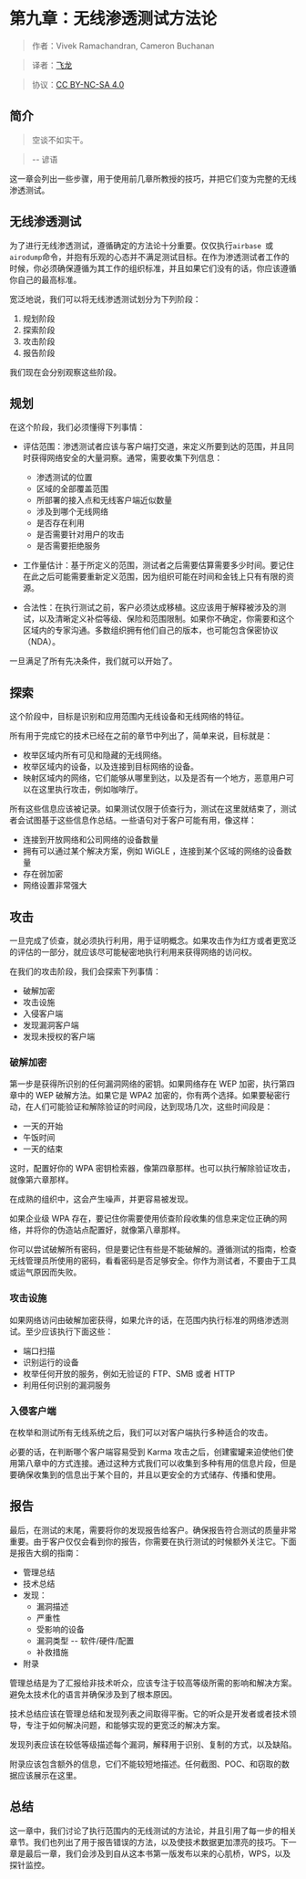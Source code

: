 # 第九章：无线渗透测试方法论

> 作者：Vivek Ramachandran, Cameron Buchanan

> 译者：[飞龙](https://github.com/)

> 协议：[CC BY-NC-SA 4.0](http://creativecommons.org/licenses/by-nc-sa/4.0/)

## 简介

> 空谈不如实干。

> -- 谚语

这一章会列出一些步骤，用于使用前几章所教授的技巧，并把它们变为完整的无线渗透测试。

## 无线渗透测试

为了进行无线渗透测试，遵循确定的方法论十分重要。仅仅执行`airbase `或`airodump`命令，并抱有乐观的心态并不满足测试目标。在作为渗透测试者工作的时候，你必须确保遵循为其工作的组织标准，并且如果它们没有的话，你应该遵循你自己的最高标准。

宽泛地说，我们可以将无线渗透测试划分为下列阶段：

1.  规划阶段
2.  探索阶段
3.  攻击阶段
4.  报告阶段

我们现在会分别观察这些阶段。

## 规划

在这个阶段，我们必须懂得下列事情：

+   评估范围：渗透测试者应该与客户端打交道，来定义所要到达的范围，并且同时获得网络安全的大量洞察。通常，需要收集下列信息：

    +   渗透测试的位置
    +   区域的全部覆盖范围
    +   所部署的接入点和无线客户端近似数量
    +   涉及到哪个无线网络
    +   是否存在利用
    +   是否需要针对用户的攻击
    +   是否需要拒绝服务
    
+   工作量估计：基于所定义的范围，测试者之后需要估算需要多少时间。要记住在此之后可能需要重新定义范围，因为组织可能在时间和金钱上只有有限的资源。

+   合法性：在执行测试之前，客户必须达成移植。这应该用于解释被涉及的测试，以及清晰定义补偿等级、保险和范围限制。如果你不确定，你需要和这个区域内的专家沟通。多数组织拥有他们自己的版本，也可能包含保密协议（NDA）。

一旦满足了所有先决条件，我们就可以开始了。

## 探索

这个阶段中，目标是识别和应用范围内无线设备和无线网络的特征。

所有用于完成它的技术已经在之前的章节中列出了，简单来说，目标就是：

+   枚举区域内所有可见和隐藏的无线网络。
+   枚举区域内的设备，以及连接到目标网络的设备。
+   映射区域内的网络，它们能够从哪里到达，以及是否有一个地方，恶意用户可以在这里执行攻击，例如咖啡厅。

所有这些信息应该被记录。如果测试仅限于侦查行为，测试在这里就结束了，测试者会试图基于这些信息作总结。一些语句对于客户可能有用，像这样：

+   连接到开放网络和公司网络的设备数量
+   拥有可以通过某个解决方案，例如 WiGLE ，连接到某个区域的网络的设备数量
+   存在弱加密
+   网络设置非常强大

## 攻击

一旦完成了侦查，就必须执行利用，用于证明概念。如果攻击作为红方或者更宽泛的评估的一部分，就应该尽可能秘密地执行利用来获得网络的访问权。

在我们的攻击阶段，我们会探索下列事情：

+   破解加密
+   攻击设施
+   入侵客户端
+   发现漏洞客户端
+   发现未授权的客户端

### 破解加密

第一步是获得所识别的任何漏洞网络的密钥。如果网络存在 WEP 加密，执行第四章中的 WEP 破解方法。如果它是 WPA2 加密的，你有两个选择。如果要秘密行动，在人们可能验证和解除验证的时间段，达到现场几次，这些时间段是：

+   一天的开始
+   午饭时间
+   一天的结束

这时，配置好你的 WPA 密钥检索器，像第四章那样。也可以执行解除验证攻击，就像第六章那样。

在成熟的组织中，这会产生噪声，并更容易被发现。

如果企业级 WPA 存在，要记住你需要使用侦查阶段收集的信息来定位正确的网络，并将你的伪造站点配置好，就像第八章那样。

你可以尝试破解所有密码，但是要记住有些是不能破解的。遵循测试的指南，检查无线管理员所使用的密码，看看密码是否足够安全。你作为测试者，不要由于工具或运气原因而失败。

### 攻击设施

如果网络访问由破解加密获得，如果允许的话，在范围内执行标准的网络渗透测试。至少应该执行下面这些：

+   端口扫描
+   识别运行的设备
+   枚举任何开放的服务，例如无验证的 FTP、SMB 或者 HTTP
+   利用任何识别的漏洞服务

### 入侵客户端

在枚举和测试所有无线系统之后，我们可以对客户端执行多种适合的攻击。

必要的话，在判断哪个客户端容易受到 Karma  攻击之后，创建蜜罐来迫使他们使用第八章中的方式连接。通过这种方式我们可以收集到多种有用的信息片段，但是要确保收集到的信息出于某个目的，并且以更安全的方式储存、传播和使用。

## 报告

最后，在测试的末尾，需要将你的发现报告给客户。确保报告符合测试的质量非常重要。由于客户仅仅会看到你的报告，你需要在执行测试的时候额外关注它。下面是报告大纲的指南：

+   管理总结
+   技术总结
+   发现：
    +   漏洞描述
    +   严重性
    +   受影响的设备
    +   漏洞类型 -- 软件/硬件/配置
    +   补救措施
+   附录

管理总结是为了汇报给非技术听众，应该专注于较高等级所需的影响和解决方案。避免太技术化的语言并确保涉及到了根本原因。

技术总结应该在管理总结和发现列表之间取得平衡。它的听众是开发者或者技术领导，专注于如何解决问题，和能够实现的更宽泛的解决方案。

发现列表应该在较低等级描述每个漏洞，解释用于识别、复制的方式，以及缺陷。

附录应该包含额外的信息，它们不能较短地描述。任何截图、POC、和窃取的数据应该展示在这里。

## 总结

这一章中，我们讨论了执行范围内的无线测试的方法论，并且引用了每一步的相关章节。我们也列出了用于报告错误的方法，以及使技术数据更加漂亮的技巧。下一章是最后一章，我们会涉及到自从这本书第一版发布以来的心肌桥，WPS，以及探针监控。

